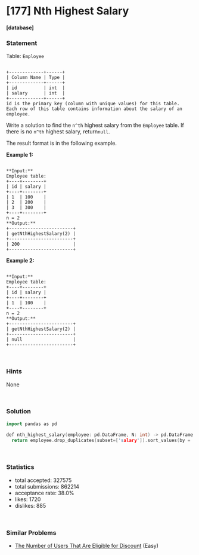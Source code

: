 # [177] Nth Highest Salary

**[database]**

### Statement

Table: `Employee`

```

+-------------+------+
| Column Name | Type |
+-------------+------+
| id          | int  |
| salary      | int  |
+-------------+------+
id is the primary key (column with unique values) for this table.
Each row of this table contains information about the salary of an employee.

```




Write a solution to find the `n^th` highest salary from the `Employee` table. If there is no `n^th` highest salary, return`null`.

The result format is in the following example.


**Example 1:**

```

**Input:** 
Employee table:
+----+--------+
| id | salary |
+----+--------+
| 1  | 100    |
| 2  | 200    |
| 3  | 300    |
+----+--------+
n = 2
**Output:** 
+------------------------+
| getNthHighestSalary(2) |
+------------------------+
| 200                    |
+------------------------+

```

**Example 2:**

```

**Input:** 
Employee table:
+----+--------+
| id | salary |
+----+--------+
| 1  | 100    |
+----+--------+
n = 2
**Output:** 
+------------------------+
| getNthHighestSalary(2) |
+------------------------+
| null                   |
+------------------------+

```


<br />

### Hints

None

<br />

### Solution

```cpp
import pandas as pd

def nth_highest_salary(employee: pd.DataFrame, N: int) -> pd.DataFrame:
  return employee.drop_duplicates(subset=['salary']).sort_values(by = 'salary', ascending = False).iloc[N - 1 : N][['salary']
```

<br />

### Statistics

- total accepted: 327575
- total submissions: 862214
- acceptance rate: 38.0%
- likes: 1720
- dislikes: 885

<br />

### Similar Problems

- [The Number of Users That Are Eligible for Discount](https://leetcode.com/problems/the-number-of-users-that-are-eligible-for-discount) (Easy)
